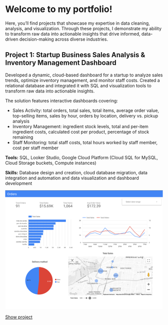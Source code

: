 # Welcome to my portfolio! 

Here, you’ll find projects that showcase my expertise in data cleaning, analysis, and visualization. Through these projects, I demonstrate my ability to transform raw data into actionable insights that drive informed, data-driven decision-making across diverse industries.

## Project 1: Startup Business Sales Analysis & Inventory Management Dashboard

Developed a dynamic, cloud-based dashboard for a startup to analyze sales trends, optimize inventory management, and monitor staff costs. Created a relational database and integrated it with SQL and visualization tools to transform raw data into actionable insights.

The solution features interactive dashboards covering:

- Sales Activity: total orders, total sales, total items, average order value, top-selling items, sales by hour, orders by location, delivery vs. pickup analysis
- Inventory Management: ingredient stock levels, total and per-item ingredient costs, calculated cost per product, percentage of stock remaining
- Staff Monitoring: total staff costs, total hours worked by staff member, cost per staff member

**Tools:** SQL, Looker Studio, Google Cloud Platform (Cloud SQL for MySQL, Cloud Storage buckets, Compute instances)

**Skills:** Database design and creation, cloud database migration, data integration and automation and data visualization and dashboard development

![Dashboard Screenshot](Images/Project1_dashboard.png)

[Show project](project_1/)
